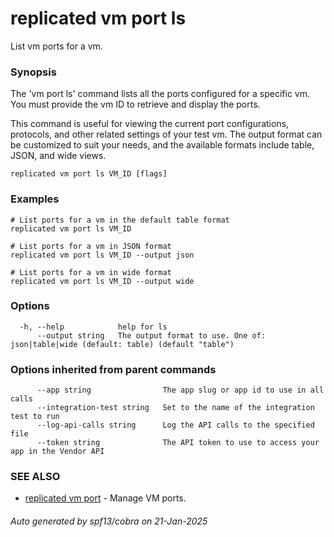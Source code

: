 # replicated vm port ls

List vm ports for a vm.

### Synopsis

The 'vm port ls' command lists all the ports configured for a specific vm. You must provide the vm ID to retrieve and display the ports.

This command is useful for viewing the current port configurations, protocols, and other related settings of your test vm. The output format can be customized to suit your needs, and the available formats include table, JSON, and wide views.

```
replicated vm port ls VM_ID [flags]
```

### Examples

```
# List ports for a vm in the default table format
replicated vm port ls VM_ID

# List ports for a vm in JSON format
replicated vm port ls VM_ID --output json

# List ports for a vm in wide format
replicated vm port ls VM_ID --output wide
```

### Options

```
  -h, --help            help for ls
      --output string   The output format to use. One of: json|table|wide (default: table) (default "table")
```

### Options inherited from parent commands

```
      --app string                The app slug or app id to use in all calls
      --integration-test string   Set to the name of the integration test to run
      --log-api-calls string      Log the API calls to the specified file
      --token string              The API token to use to access your app in the Vendor API
```

### SEE ALSO

* [replicated vm port](replicated_vm_port.md)	 - Manage VM ports.

###### Auto generated by spf13/cobra on 21-Jan-2025
